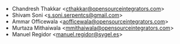 - Chandresh Thakkar \<<cthakkar@opensourceintegrators.com>\>
- Shivam Soni \<<s.soni.serpentcs@gmail.com>\>
- Ammar Officewala \<<aofficewala@opensourceintegrators.com>\>
- Murtaza Mithaiwala \<<mmithaiwala@opensourceintegrators.com>\>
- Manuel Regidor \<<manuel.regidor@sygel.es>\>
